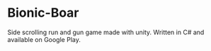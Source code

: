 # Bionic-Boar
Side scrolling run and gun game made with unity. Written in C# and available on Google Play. 
